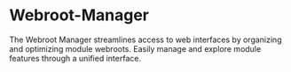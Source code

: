 # Webroot-Manager
The Webroot Manager streamlines access to web interfaces by organizing and optimizing module webroots. Easily manage and explore module features through a unified interface.
